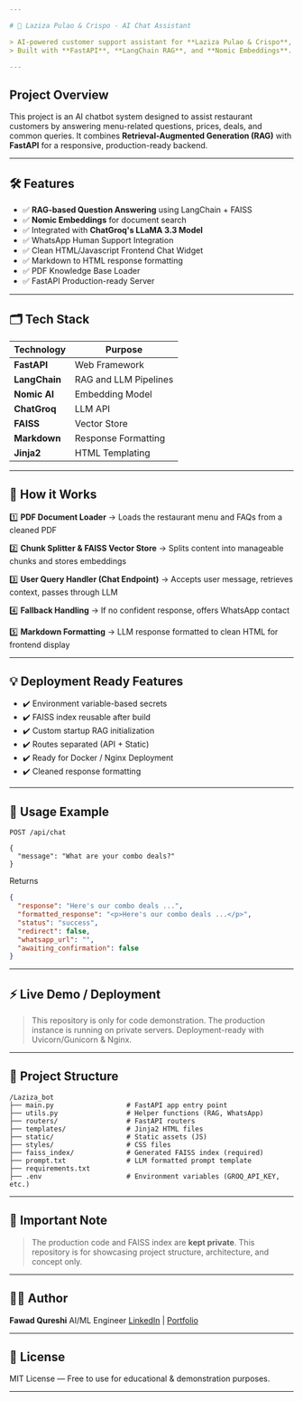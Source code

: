 ```yaml
---

# 🥘 Laziza Pulao & Crispo - AI Chat Assistant

> AI-powered customer support assistant for **Laziza Pulao & Crispo**, a restaurant in Rawalpindi, Pakistan.
> Built with **FastAPI**, **LangChain RAG**, and **Nomic Embeddings**.

---
```


##  Project Overview

This project is an AI chatbot system designed to assist restaurant customers by answering menu-related questions, prices, deals, and common queries.
It combines **Retrieval-Augmented Generation (RAG)** with **FastAPI** for a responsive, production-ready backend.

---

## 🛠️ Features

* ✅ **RAG-based Question Answering** using LangChain + FAISS
* ✅ **Nomic Embeddings** for document search
* ✅ Integrated with **ChatGroq's LLaMA 3.3 Model**
* ✅ WhatsApp Human Support Integration
* ✅ Clean HTML/Javascript Frontend Chat Widget
* ✅ Markdown to HTML response formatting
* ✅ PDF Knowledge Base Loader
* ✅ FastAPI Production-ready Server

---

## 🗂️ Tech Stack

| Technology    | Purpose               |
| ------------- | --------------------- |
| **FastAPI**   | Web Framework         |
| **LangChain** | RAG and LLM Pipelines |
| **Nomic AI**  | Embedding Model       |
| **ChatGroq**  | LLM API               |
| **FAISS**     | Vector Store          |
| **Markdown**  | Response Formatting   |
| **Jinja2**    | HTML Templating       |

---

## 📄 How it Works

1️⃣ **PDF Document Loader**
→ Loads the restaurant menu and FAQs from a cleaned PDF

2️⃣ **Chunk Splitter & FAISS Vector Store**
→ Splits content into manageable chunks and stores embeddings

3️⃣ **User Query Handler (Chat Endpoint)**
→ Accepts user message, retrieves context, passes through LLM

4️⃣ **Fallback Handling**
→ If no confident response, offers WhatsApp contact

5️⃣ **Markdown Formatting**
→ LLM response formatted to clean HTML for frontend display

---

## 💡 Deployment Ready Features

* ✔️ Environment variable-based secrets
* ✔️ FAISS index reusable after build
* ✔️ Custom startup RAG initialization
* ✔️ Routes separated (API + Static)
* ✔️ Ready for Docker / Nginx Deployment
* ✔️ Cleaned response formatting

---

## 📝 Usage Example

```http
POST /api/chat

{
  "message": "What are your combo deals?"
}
```

Returns

```json
{
  "response": "Here's our combo deals ...",
  "formatted_response": "<p>Here's our combo deals ...</p>",
  "status": "success",
  "redirect": false,
  "whatsapp_url": "",
  "awaiting_confirmation": false
}
```

---

## ⚡ Live Demo / Deployment

> This repository is only for code demonstration.
> The production instance is running on private servers.
> Deployment-ready with Uvicorn/Gunicorn & Nginx.

---

## 📂 Project Structure

```
/Laziza_bot
├── main.py                  # FastAPI app entry point
├── utils.py                 # Helper functions (RAG, WhatsApp)
├── routers/                 # FastAPI routers
├── templates/               # Jinja2 HTML files
├── static/                  # Static assets (JS)
├── styles/                  # CSS files
├── faiss_index/             # Generated FAISS index (required)
├── prompt.txt               # LLM formatted prompt template
├── requirements.txt         
├── .env                     # Environment variables (GROQ_API_KEY, etc.)
```

---

## 🔐 Important Note

> The production code and FAISS index are **kept private**.
> This repository is for showcasing project structure, architecture, and concept only.

---

## 🧑‍💻 Author

**Fawad Qureshi**
AI/ML Engineer
[LinkedIn](https://www.linkedin.com/in/fawadqureshi-mlengineer/) | [Portfolio](https://my-portfolio-onebeta-93.vercel.app/)

---

## 📝 License

MIT License — Free to use for educational & demonstration purposes.

---
